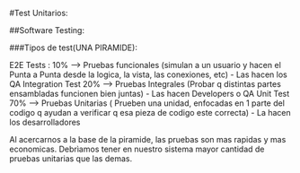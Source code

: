
#Test Unitarios:

##Software Testing:

###Tipos de test(UNA PIRAMIDE):

E2E Tests : 10% 		--> Pruebas funcionales (simulan a un usuario y hacen el Punta a Punta desde la logica, la vista, las conexiones, etc) - Las hacen los QA
Integration Test 20% 	--> Pruebas Integrales (Probar q distintas partes ensambladas funcionen bien juntas) - Las hacen Developers o QA
Unit Test 70% 			--> Pruebas Unitarias ( Prueben una unidad, enfocadas en 1 parte del codigo q ayudan a verificar q esa pieza de codigo este correcta) - La hacen los desarrolladores

Al acercarnos a la base de la piramide, las pruebas son mas rapidas y mas economicas.
Debrìamos tener en nuestro sistema mayor cantidad de pruebas unitarias que las demas.




